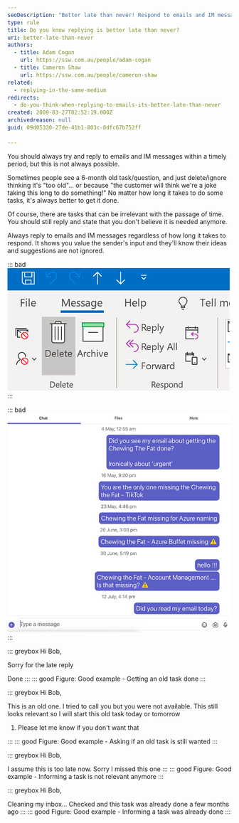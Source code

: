 ```yaml
---
seoDescription: "Better late than never! Respond to emails and IM messages, no matter how long it takes, to show you value the sender's input and ideas."
type: rule
title: Do you know replying is better late than never?
uri: better-late-than-never
authors:
  - title: Adam Cogan
    url: https://ssw.com.au/people/adam-cogan
  - title: Cameron Shaw
    url: https://ssw.com.au/people/cameron-shaw
related:
  - replying-in-the-same-medium
redirects:
  - do-you-think-when-replying-to-emails-its-better-late-than-never
created: 2009-03-27T02:52:19.000Z
archivedreason: null
guid: 09d05330-27de-41b1-803c-0dfc67b752ff

---
```


You should always try and reply to emails and IM messages within a timely period, but this is not always possible.

Sometimes people see a 6-month old task/question, and just delete/ignore thinking it's "too old"... or because "the customer will think we're a joke taking this long to do something!" No matter how long it takes to do some tasks, it's always better to get it done.

<!--endintro-->

Of course, there are tasks that can be irrelevant with the passage of time. You should still reply and state that you don't believe it is needed anymore.

Always reply to emails and IM messages regardless of how long it takes to respond. It shows you value the sender's input and they'll know their ideas and suggestions are not ignored.

::: bad
![Figure: Bad example - Hitting the 'Delete' button without replying](delete-outlook-message-button.png)
:::

::: bad
![Figure: Bad example - A chat with no answer](no-reply.jpg)
:::

::: greybox
Hi Bob,

Sorry for the late reply

Done
:::
::: good
Figure: Good example - Getting an old task done
:::

::: greybox
Hi Bob,

This is an old one. I tried to call you but you were not available. This still looks relevant so I will start this old task today or tomorrow

1. Please let me know if you don't want that

:::
::: good
Figure: Good example - Asking if an old task is still wanted
:::

::: greybox
Hi Bob,

I assume this is too late now. Sorry I missed this one
:::
::: good
Figure: Good example - Informing a task is not relevant anymore
:::

::: greybox
Hi Bob,

Cleaning my inbox...
Checked and this task was already done a few months ago
:::
::: good
Figure: Good example - Informing a task was already done
:::
